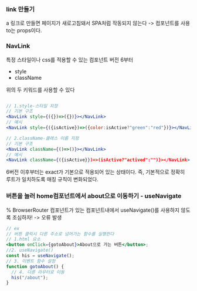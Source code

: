 ### link 만들기

a 링크로 만들면 페이지가 새로고침돼서 SPA처럼 작동되지 않는다
-> <Link to="경로"></Link> 컴포넌트를 사용
to는 props이다.

### NavLink

특정 스타일이나 css를 적용할 수 있는 컴포넌트
버전 6부터

- style
- className

위의 두 키워드를 사용할 수 있다

```jsx

// 1.style-스타일 지정
// 기본 구조
<NavLink style={({})=>({})}></NavLink>
// 예시
<NavLink style={({isActive})=>({color:isActive?"green":"red"})}></NavLink>

// 2.className-클래스 이름 지정
// 기본 구조
<NavLink className={()=>()}></NavLink>
// 예시
<NavLink className={({isActive}})=>(isActive?"actived":"")}></NavLink>

```

6버전 이후부터는 exact가 기본으로 적용되어 있는 상태이다.
즉, 기본적으로 정확히 루트가 일치하도록 매칭 규칙이 변화되었다.

### 버튼을 눌러 home컴포넌트에서 about으로 이동하기 - useNavigate

% BrowserRouter 컴포넌트가 있는 컴포넌트내에서 useNavigate()를 사용하지 않도록 조심하자! -> 오류 발생

```jsx
// ex
// 버튼 클릭시 다른 주소로 넘어가는 함수를 실행한다
// 1.html 요소
<button onClick={gotoAbout}>About으로 가는 버튼</button>;
//2. useNavigate()
const his = useNavigate();
// 3. 이벤트 함수 설정
function gotoAbout() {
  // 4. 다른 라우터로 이동
  his("/about");
}
```
